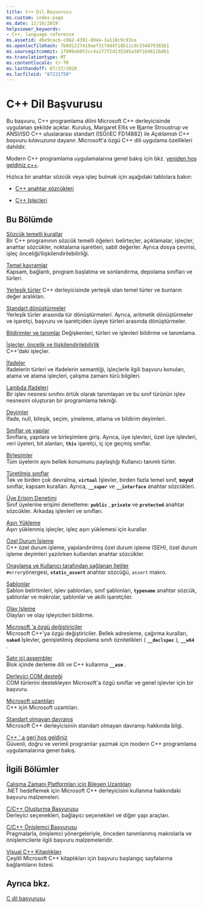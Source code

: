 ```yaml
---
title: C++ Dil Başvurusu
ms.custom: index-page
ms.date: 12/10/2019
helpviewer_keywords:
- C++, language reference
ms.assetid: 4be9cacb-c862-4391-894a-3a118c9c93ce
ms.openlocfilehash: 7b0d1227419aef3174d4f18b11cdc334879383b1
ms.sourcegitcommit: 1f009ab0f2cc4a177f2d1353d5a38f164612bdb1
ms.translationtype: MT
ms.contentlocale: tr-TR
ms.lasthandoff: 07/27/2020
ms.locfileid: "87221750"
---
```

# <a name="c-language-reference"></a>C++ Dil Başvurusu

Bu başvuru, C++ programlama dilini Microsoft C++ derleyicisinde uygulanan şekilde açıklar. Kuruluş, Margaret Ellis ve Bjarne Stroustrup ve ANSI/ISO C++ uluslararası standart (ISO/ıEC FD14882) ile *Açıklamalı C++ başvuru kılavuzuna* dayanır. Microsoft'a özgü C++ dili uygulama özellikleri dahildir.

Modern C++ programlama uygulamalarına genel bakış için bkz. [yeniden hoş geldiniz c++](welcome-back-to-cpp-modern-cpp.md).

Hızlıca bir anahtar sözcük veya işleç bulmak için aşağıdaki tablolara bakın:

- [C++ anahtar sözcükleri](../cpp/keywords-cpp.md)

- [C++ Işleçleri](../cpp/cpp-built-in-operators-precedence-and-associativity.md)

## <a name="in-this-section"></a>Bu Bölümde

[Sözcük temelli kurallar](../cpp/lexical-conventions.md)<br/>
Bir C++ programının sözcük temelli öğeleri: belirteçler, açıklamalar, işleçler, anahtar sözcükler, noktalama işaretleri, sabit değerler. Ayrıca dosya çevirisi, işleç önceliği/ilişkilendirilebilirliği.

[Temel kavramlar](../cpp/basic-concepts-cpp.md)<br/>
Kapsam, bağlantı, program başlatma ve sonlandırma, depolama sınıfları ve türleri.

[Yerleşik türler](fundamental-types-cpp.md) C++ derleyicisinde yerleşik olan temel türler ve bunların değer aralıkları.

[Standart dönüştürmeler](../cpp/standard-conversions.md)<br/>
Yerleşik türler arasında tür dönüştürmeleri. Ayrıca, aritmetik dönüştürmeler ve işaretçi, başvuru ve işaretçiden üyeye türleri arasında dönüştürmeler.

[Bildirimler ve tanımlar](declarations-and-definitions-cpp.md) Değişkenleri, türleri ve işlevleri bildirme ve tanımlama.

[İşleçler, öncelik ve Ilişkilendirilebilirlik](../cpp/cpp-built-in-operators-precedence-and-associativity.md)<br/>
C++'daki işleçler.

[İfadeler](../cpp/expressions-cpp.md)<br/>
İfadelerin türleri ve ifadelerin semantiği, işleçlerle ilgili başvuru konuları, atama ve atama işleçleri, çalışma zamanı türü bilgileri.

[Lambda Ifadeleri](../cpp/lambda-expressions-in-cpp.md)<br/>
Bir işlev nesnesi sınıfını örtük olarak tanımlayan ve bu sınıf türünün işlev nesnesini oluşturan bir programlama tekniği.

[Deyimler](../cpp/statements-cpp.md)<br/>
İfade, null, bileşik, seçim, yineleme, atlama ve bildirim deyimleri.

[Sınıflar ve yapılar](../cpp/classes-and-structs-cpp.md)<br/>
Sınıflara, yapılara ve birleşimlere giriş. Ayrıca, üye işlevleri, özel üye işlevleri, veri üyeleri, bit alanları, **`this`** işaretçi, iç içe geçmiş sınıflar.

[Birleşimler](unions.md)<br/>
Tüm üyelerin aynı bellek konumunu paylaştığı Kullanıcı tanımlı türler.

[Türetilmiş sınıflar](../cpp/inheritance-cpp.md)<br/>
Tek ve birden çok devralma, **`virtual`** İşlevler, birden fazla temel sınıf, **soyut** sınıflar, kapsam kuralları. Ayrıca, **`__super`** ve **`__interface`** anahtar sözcükleri.

[Üye Erişim Denetimi](../cpp/member-access-control-cpp.md)<br/>
Sınıf üyelerine erişimi denetleme: **`public`** , **`private`** ve **`protected`** anahtar sözcükler. Arkadaş işlevleri ve sınıfları.

[Aşırı Yükleme](operator-overloading.md)<br/>
Aşırı yüklenmiş işleçler, işleç aşırı yüklemesi için kurallar.

[Özel Durum İşleme](../cpp/exception-handling-in-visual-cpp.md)<br/>
C++ özel durum işleme, yapılandırılmış özel durum işleme (SEH), özel durum işleme deyimleri yazılırken kullanılan anahtar sözcükler.

[Onaylama ve Kullanıcı tarafından sağlanan Iletiler](../cpp/assertion-and-user-supplied-messages-cpp.md)<br/>
`#error`yönergesi, **`static_assert`** anahtar sözcüğü, `assert` makro.

[Şablonlar](../cpp/templates-cpp.md)<br/>
Şablon belirtimleri, işlev şablonları, sınıf şablonları, **`typename`** anahtar sözcük, şablonlar ve makrolar, şablonlar ve akıllı işaretçiler.

[Olay Işleme](../cpp/event-handling.md)<br/>
Olayları ve olay işleyicileri bildirme.

[Microsoft 'a özgü değiştiriciler](../cpp/microsoft-specific-modifiers.md)<br/>
Microsoft C++'ya özgü değiştiriciler. Bellek adresleme, çağırma kuralları, **`naked`** İşlevler, genişletilmiş depolama sınıfı öznitelikleri ( **`__declspec`** ), **`__w64`** .

[Satır içi assembler](../assembler/inline/inline-assembler.md)<br/>
Blok içinde derleme dili ve C++ kullanma **`__asm`** .

[Derleyici COM desteği](../cpp/compiler-com-support.md)<br/>
COM türlerini destekleyen Microsoft'a özgü sınıflar ve genel işlevler için bir başvuru.

[Microsoft uzantıları](../cpp/microsoft-extensions.md)<br/>
C++ için Microsoft uzantıları.

[Standart olmayan davranış](../cpp/nonstandard-behavior.md)<br/>
Microsoft C++ derleyicisinin standart olmayan davranışı hakkında bilgi.

[C++ ' a geri hoş geldiniz](welcome-back-to-cpp-modern-cpp.md)<br/>
Güvenli, doğru ve verimli programlar yazmak için modern C++ programlama uygulamalarına genel bakış.

## <a name="related-sections"></a>İlgili Bölümler

[Çalışma Zamanı Platformları için Bileşen Uzantıları](../extensions/component-extensions-for-runtime-platforms.md)<br/>
.NET hedeflemek için Microsoft C++ derleyicisini kullanma hakkındaki başvuru malzemeleri.

[C/C++ Oluşturma Başvurusu](../build/reference/c-cpp-building-reference.md)<br/>
Derleyici seçenekleri, bağlayıcı seçenekleri ve diğer yapı araçları.

[C/C++ Önişlemci Başvurusu](../preprocessor/c-cpp-preprocessor-reference.md)<br/>
Pragmalarla, önişlemci yönergeleriyle, önceden tanımlanmış makrolarla ve önişlemcilerle ilgili başvuru malzemeleridir.

[Visual C++ Kitaplıkları](../standard-library/cpp-standard-library-reference.md)<br/>
Çeşitli Microsoft C++ kitaplıkları için başvuru başlangıç sayfalarına bağlantıların listesi.

## <a name="see-also"></a>Ayrıca bkz.

[C dil başvurusu](../c-language/c-language-reference.md)
